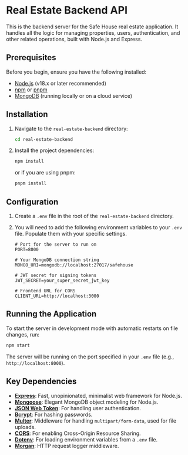 # Real Estate Backend API

This is the backend server for the Safe House real estate application. It handles all the logic for managing properties, users, authentication, and other related operations, built with Node.js and Express.

## Prerequisites

Before you begin, ensure you have the following installed:

- [Node.js](https://nodejs.org/) (v18.x or later recommended)
- [npm](https://www.npmjs.com/) or [pnpm](https://pnpm.io/)
- [MongoDB](https://www.mongodb.com/) (running locally or on a cloud service)

## Installation

1.  Navigate to the `real-estate-backend` directory:
    ```bash
    cd real-estate-backend
    ```

2.  Install the project dependencies:
    ```bash
    npm install
    ```
    or if you are using pnpm:
    ```bash
    pnpm install
    ```

## Configuration

1.  Create a `.env` file in the root of the `real-estate-backend` directory.
2.  You will need to add the following environment variables to your `.env` file. Populate them with your specific settings.

    ```env
    # Port for the server to run on
    PORT=8000

    # Your MongoDB connection string
    MONGO_URI=mongodb://localhost:27017/safehouse

    # JWT secret for signing tokens
    JWT_SECRET=your_super_secret_jwt_key

    # Frontend URL for CORS
    CLIENT_URL=http://localhost:3000
    ```

## Running the Application

To start the server in development mode with automatic restarts on file changes, run:

```bash
npm start
```

The server will be running on the port specified in your `.env` file (e.g., `http://localhost:8000`).

## Key Dependencies

- **[Express](https://expressjs.com/)**: Fast, unopinionated, minimalist web framework for Node.js.
- **[Mongoose](https://mongoosejs.com/)**: Elegant MongoDB object modeling for Node.js.
- **[JSON Web Token](https://jwt.io/)**: For handling user authentication.
- **[Bcrypt](https://www.npmjs.com/package/bcrypt)**: For hashing passwords.
- **[Multer](https://www.npmjs.com/package/multer)**: Middleware for handling `multipart/form-data`, used for file uploads.
- **[CORS](https://www.npmjs.com/package/cors)**: For enabling Cross-Origin Resource Sharing.
- **[Dotenv](https://www.npmjs.com/package/dotenv)**: For loading environment variables from a `.env` file.
- **[Morgan](https://www.npmjs.com/package/morgan)**: HTTP request logger middleware.
